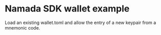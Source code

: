 # Namada SDK wallet example

Load an existing wallet.toml and allow the entry of a new keypair from a mnemonic code.